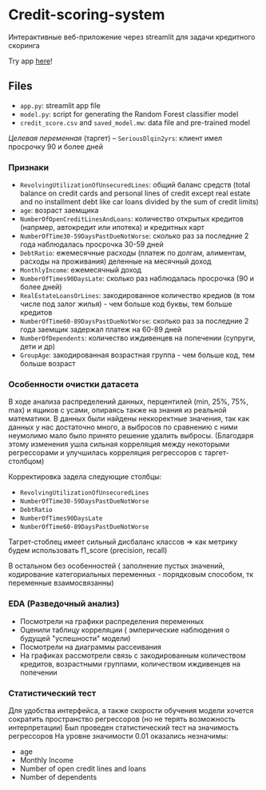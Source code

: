 # Credit-scoring-system
Интерактивные веб-приложение через streamlit для задачи кредитного скоринга

Try app [here](https://scooooor.streamlit.app)!

## Files

- `app.py`: streamlit app file
- `model.py`: script for generating the Random Forest classifier model
- `credit_score.csv` and `saved_model.mw`: data file and pre-trained model


_Целевая переменная_ (таргет) – `SeriousDlqin2yrs`: клиент имел просрочку 90 и более дней

### Признаки
- `RevolvingUtilizationOfUnsecuredLines`: общий баланс средств (total balance on credit cards and personal lines of credit except real estate and no installment debt like car loans divided by the sum of credit limits)
- `age`: возраст заемщика
- `NumberOfOpenCreditLinesAndLoans`: количество открытых кредитов (напрмер, автокредит или ипотека) и кредитных карт
- `NumberOfTime30-59DaysPastDueNotWorse`: сколько раз за последние 2 года наблюдалась просрочка 30-59 дней
- `DebtRatio`: ежемесячные расходы (платеж по долгам, алиментам, расходы на проживания) деленные на месячный доход
- `MonthlyIncome`: ежемесячный доход
- `NumberOfTimes90DaysLate`: сколько раз наблюдалась просрочка (90 и более дней)
- `RealEstateLoansOrLines`: закодированное количество кредиов (в том числе под залог жилья) - чем больше код буквы, тем больше кредитов
- `NumberOfTime60-89DaysPastDueNotWorse`: сколько раз за последние 2 года заемщик задержал платеж на 60-89 дней
- `NumberOfDependents`: количество иждивенцев на попечении (супруги, дети и др)
- `GroupAge`: закодированная возрастная группа - чем больше код, тем больше возраст

### Особенности очистки датасета
В ходе анализа распределений данных, перцентилей (min, 25%, 75%, max) и ящиков с усами, опираясь также на знания из реальной математики.
В данных были найдены неккоректные значения, так как данных у нас достаточно много, а выбросов по сравнению с ними неумолимо мало было принято решение удалить выбросы. (Благодаря этому изменения ушла сильная корреляция между некоторыми регрессорами и улучшилась корреляция регрессоров с таргет-столбцом)

Корректировка задела следующие столбцы:
- `RevolvingUtilizationOfUnsecuredLines`
- `NumberOfTime30-59DaysPastDueNotWorse`
- `DebtRatio`
- `NumberOfTimes90DaysLate`
- `NumberOfTime60-89DaysPastDueNotWorse`

Тагрет-стоблец имеет сильный дисбаланс классов => как метрику будем использовать f1_score (precision, recall)

В остальном без особенностей ( заполнение пустых значений, кодирование категориальных переменных - порядковым способом, тк переменные взаимосвязанны)

### EDA (Разведочный анализ) 

- Посмотрели на графики распределения переменных
- Оценили таблицу корреляции ( эмперические наблюдения о будущей "успешности" модели)
- Посмотрели на диаграммы рассеивания
- На графиках рассмотрели связь с закодированным количеством кредитов, возрастными группами, количеством иждивенцев на попечении

### Статистический тест 
Для удобства интерфейса, а также скорости обучения модели хочется сократить пространство регрессоров (но не терять возможность интерпретации) 
Был проведен статистический тест на значимость регрессоров 
На уровне значимости 0.01 оказались незначимы:
- age
- Monthly Income 
- Number of open credit lines and loans
- Number of dependents
